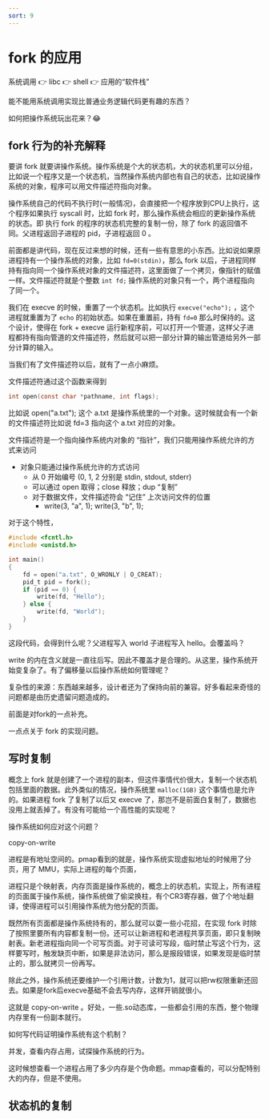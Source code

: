```yaml
---
sort: 9
---
```

# fork 的应用

系统调用 👉 libc 👉 shell 👉 应用的“软件栈”

能不能用系统调用实现比普通业务逻辑代码更有趣的东西？

如何把操作系统玩出花来？😂

## fork 行为的补充解释

要讲 fork 就要讲操作系统。操作系统是个大的状态机，大的状态机里可以分组，比如说一个程序又是一个状态机，当然操作系统内部也有自己的状态，比如说操作系统的对象，程序可以用文件描述符指向对象。

操作系统自己的代码不执行时(一般情况)，会直接把一个程序放到CPU上执行，这个程序如果执行 syscall 时，比如 fork 时，那么操作系统会相应的更新操作系统的状态。即 执行 fork 的程序的状态机完整的复制一份，除了 fork 的返回值不同。父进程返回子进程的 pid，子进程返回 0 。

前面都是讲代码，现在反过来想的时候，还有一些有意思的小东西。比如说如果原进程持有一个操作系统的对象，比如 `fd=0(stdin)`，那么 fork 以后，子进程同样持有指向同一个操作系统对象的文件描述符，这里面做了一个拷贝，像指针的赋值一样。文件描述符就是个整数 `int fd;` 操作系统的对象只有一个，两个进程指向了同一个。

我们在 execve 的时候，重置了一个状态机。比如执行 `execve("echo");` ，这个进程就重置为了 `echo` 的初始状态。如果在重置前，持有 `fd=0` 那么时保持的。这个设计，使得在 fork + execve 运行新程序前，可以打开一个管道，这样父子进程都持有指向管道的文件描述符，然后就可以把一部分计算的输出管道给另外一部分计算的输入。

当我们有了文件描述符以后，就有了一点小麻烦。

文件描述符通过这个函数来得到

```c
int open(const char *pathname, int flags);
```
比如说 open("a.txt"); 这个 a.txt 是操作系统里的一个对象。这时候就会有一个新的文件描述符比如说 fd=3 指向这个 a.txt 对应的对象。

文件描述符是一个指向操作系统内对象的 “指针”，我们只能用操作系统允许的方式来访问
- 对象只能通过操作系统允许的方式访问
  - 从 0 开始编号 (0, 1, 2 分别是 stdin, stdout, stderr)
  - 可以通过 open 取得；close 释放；dup “复制”
  - 对于数据文件，文件描述符会 “记住” 上次访问文件的位置
    - write(3, "a", 1); write(3, "b", 1);

对于这个特性，

```c
#include <fcntl.h>
#include <unistd.h>

int main()
{
    fd = open("a.txt", O_WRONLY | O_CREAT);
    pid_t pid = fork();
    if (pid == 0) {
        write(fd, "Hello");
    } else {
        write(fd, "World");
    }
}
```

这段代码，会得到什么呢？父进程写入 world 子进程写入 hello。会覆盖吗？

write 的内在含义就是一直往后写。因此不覆盖才是合理的。从这里，操作系统开始变复杂了。有了偏移量以后操作系统如何管理呢？

复杂性的来源：东西越来越多，设计者还为了保持向前的兼容。好多看起来奇怪的问题都是由历史遗留问题造成的。

前面是对fork的一点补充。

一点点关于 fork 的实现问题。

## 写时复制

概念上 fork 就是创建了一个进程的副本，但这件事情代价很大，复制一个状态机包括里面的数据。此外类似的情况，操作系统里 `malloc(1GB)` 这个事情也是允许的。如果进程 fork 了复制了以后又 execve 了，那岂不是前面白复制了，数据也没用上就丢掉了。有没有可能给一个高性能的实现呢？

操作系统如何应对这个问题？

copy-on-write

进程是有地址空间的。pmap看到的就是，操作系统实现虚拟地址的时候用了分页，用了 MMU，实际上进程的每个页面，

进程只是个映射表，内存页面是操作系统的，概念上的状态机，实现上，所有进程的页面属于操作系统，操作系统做了偷梁换柱，有个CR3寄存器，做了个地址翻译，使得进程可以引用操作系统为他分配的页面。

既然所有页面都是操作系统持有的，那么就可以耍一些小花招，在实现 fork 时除了按照里要所有内容都复制一份。还可以让新进程和老进程共享页面，即只复制映射表。新老进程指向同一个可写页面。对于可读可写段，临时禁止写这个行为，这样要写时，触发缺页中断，如果是非法访问，那么是报段错误，如果发现是临时禁止的，那么就拷贝一份再写。

除此之外，操作系统还要维护一个引用计数，计数为1，就可以把rw权限重新还回去。如果是fork后execve基础不会去写内存，这样开销就很小。

这就是 copy-on-write 。好处，一些.so动态库，一些都会引用的东西，整个物理内存里有一份副本就行。

如何写代码证明操作系统有这个机制？

并发，查看内存占用，试探操作系统的行为。

这时候想查看一个进程占用了多少内存是个伪命题。mmap查看的，可以分配特别大的内存，但是不使用。


## 状态机的复制

















